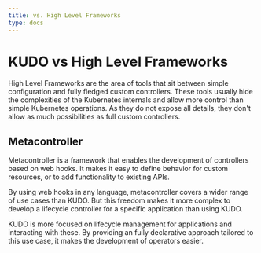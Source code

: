 ```yaml
---
title: vs. High Level Frameworks
type: docs
---
```


# KUDO vs High Level Frameworks
High Level Frameworks are the area of tools that sit between simple configuration and fully fledged custom controllers.
These tools usually hide the complexities of the Kubernetes internals and allow more control than 
simple Kubernetes operations. As they do not expose all details, they don't allow as much possibilities as full 
custom controllers.

## Metacontroller
Metacontroller is a framework that enables the development of controllers based on web hooks. It makes it easy to
define behavior for custom resources, or to add functionality to existing APIs.

By using web hooks in any language, metacontroller covers a wider range of use cases than KUDO. 
But this freedom makes it more complex to develop a lifecycle controller for a specific application than
using KUDO.

KUDO is more focused on lifecycle management for applications and interacting with these. By providing an fully
declarative approach tailored to this use case, it makes the development of operators easier.
